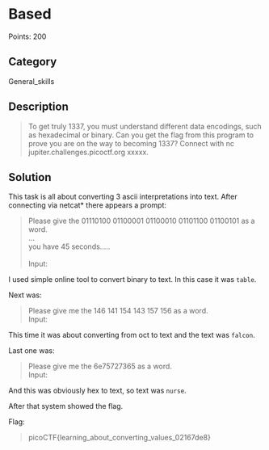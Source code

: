 # Based

Points: 200

## Category

General_skills

## Description
>To get truly 1337, you must understand different data encodings, such as hexadecimal or binary. Can you get the flag from this program to prove you are on the way to becoming 1337? Connect with nc jupiter.challenges.picoctf.org xxxxx.

## Solution
This task is all about converting 3 ascii interpretations into text. After connecting via netcat* there appears a prompt:
>Please give the 01110100 01100001 01100010 01101100 01100101 as a word.\
...\
you have 45 seconds.....\
\
Input:

I used simple online tool to convert binary to text. In this case it was `table`.

Next was:
>Please give me the  146 141 154 143 157 156 as a word.\
Input:

This time it was about converting from oct to text and the text was `falcon`.

Last one was:
>Please give me the 6e75727365 as a word.\
Input:

And this was obviously hex to text, so text was `nurse`.

After that system showed the flag.

Flag:
>picoCTF{learning_about_converting_values_02167de8}

